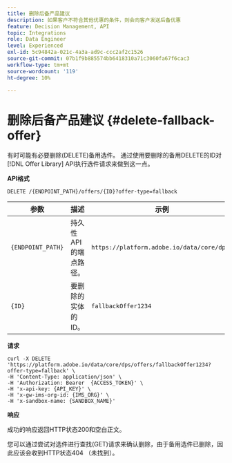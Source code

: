 ```yaml
---
title: 删除后备产品建议
description: 如果客户不符合其他优惠的条件，则会向客户发送后备优惠
feature: Decision Management, API
topic: Integrations
role: Data Engineer
level: Experienced
exl-id: 5c94842a-021c-4a3a-ad9c-ccc2af2c1526
source-git-commit: 07b1f9b885574bb6418310a71c3060fa67f6cac3
workflow-type: tm+mt
source-wordcount: '119'
ht-degree: 10%

---
```



# 删除后备产品建议 {#delete-fallback-offer}

有时可能有必要删除(DELETE)备用选件。 通过使用要删除的备用DELETE的ID对[!DNL Offer Library] API执行选件请求来做到这一点。

**API格式**

```http
DELETE /{ENDPOINT_PATH}/offers/{ID}?offer-type=fallback
```

| 参数 | 描述 | 示例 |
| --------- | ----------- | ------- |
| `{ENDPOINT_PATH}` | 持久性API的端点路径。 | `https://platform.adobe.io/data/core/dps/` |
| `{ID}` | 要删除的实体的ID。 | `fallbackOffer1234` |

**请求**

```shell
curl -X DELETE 'https://platform.adobe.io/data/core/dps/offers/fallbackOffer1234?offer-type=fallback' \
-H 'Content-Type: application/json' \
-H 'Authorization: Bearer  {ACCESS_TOKEN}' \
-H 'x-api-key: {API_KEY}' \
-H 'x-gw-ims-org-id: {IMS_ORG}' \
-H 'x-sandbox-name: {SANDBOX_NAME}'
```

**响应**

成功的响应返回HTTP状态200和空白正文。

您可以通过尝试对选件进行查找(GET)请求来确认删除，由于备用选件已删除，因此应该会收到HTTP状态404 （未找到）。
